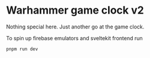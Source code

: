# Warhammer game clock v2

Nothing special here. Just another go at the game clock.

To spin up firebase emulators and sveltekit frontend run

```shell
pnpm run dev
```
